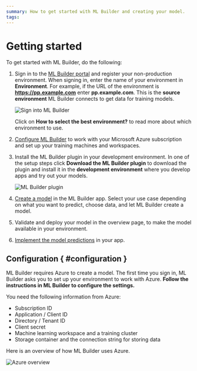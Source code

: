 ```yaml
---
summary: How to get started with ML Builder and creating your model. 
tags:
---
```


# Getting started

To get started with ML Builder, do the following:

1. Sign in to the [ML Builder portal](https://mlbuilder.outsystems.com/) and register your non-production environment. When signing in, enter the name of your environment in **Environment**. For example, if the URL of the environment is **https://pp.example.com** enter **pp.example.com**. This is the **source environment** ML Builder connects to get data for training models.
    
    ![Sign into ML Builder](images/sign-in.png?width=280)

    <div class="info" markdown="1">

    Click on **How to select the best environment?** to read more about which environment to use.

    </div>

1. [Configure ML Builder](#configuration) to work with your Microsoft Azure subscription and set up your training machines and workspaces.

1. Install the ML Builder plugin in your development environment. In one of the setup steps click **Download the ML Builder plugin** to download the plugin and install it in the **development environment** where you develop apps and try out your models.

    ![ML Builder plugin](images/download-plugin.png?width=650)

1. [Create a model](creating-model.md) in the ML Builder app. Select your use case depending on what you want to predict, choose data, and let ML Builder create a model.

1. Validate and deploy your model in the overview page, to make the model available in your environment.

1. [Implement the model predictions](implement-model.md) in your app.

## Configuration { #configuration }

ML Builder requires Azure to create a model. The first time you sign in, ML Builder asks you to set up your environment to work with Azure. 
**Follow the instructions in ML Builder to configure the settings.**

You need the following information from Azure:

* Subscription ID
* Application / Client ID
* Directory / Tenant ID
* Client secret
* Machine learning workspace and a training cluster
* Storage container and the connection string for storing data

Here is an overview of how ML Builder uses Azure.

![Azure overview](images/azure-diag.png?width=750)
